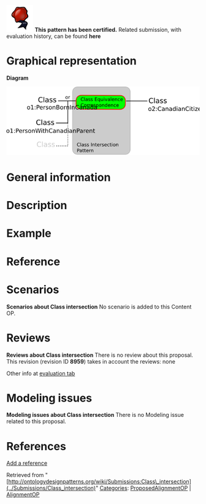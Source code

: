 [![](../images/thumb/b/b5/Certified.png/70px-Certified.png)](../Image/Certified.png "Certified.png") __This pattern has been certified.__
Related submission, with evaluation history, can be found __here__





#  Graphical representation


__Diagram__




[![Image:class-intersection.png](../images/f/f2/Class-intersection.png)](../Image/Class-intersection.png "Image:class-intersection.png")




#  General information


  




#  Description


  




#  Example


  




#  Reference


  




#  Scenarios



__Scenarios about Class intersection__
No scenario is added to this Content OP.




#  Reviews



__Reviews about Class intersection__
There is no review about this proposal.
This revision (revision ID __8959__) takes in account the reviews: none


Other info at [evaluation tab](http://ontologydesignpatterns.org/wiki/index.php?title=Submissions:Class_intersection&action=evaluation "http://ontologydesignpatterns.org/wiki/index.php?title=Submissions:Class_intersection&action=evaluation")




  




#  Modeling issues



__Modeling issues about Class intersection__
There is no Modeling issue related to this proposal.




  




#  References


[Add a reference](index.php@title=Odp%253AAdd_reference&subject=Submissions%253AClass+intersection.html "http://ontologydesignpatterns.org/wiki/index.php?title=Odp:Add_reference&subject=Submissions%3AClass+intersection")


  






Retrieved from "[http://ontologydesignpatterns.org/wiki/Submissions:Class\_intersection](../Submissions/Class_intersection)"
 [Categories](http://ontologydesignpatterns.org/wiki/Special:Categories "Special:Categories"): [ProposedAlignmentOP](../Category/ProposedAlignmentOP "Category:ProposedAlignmentOP") | [AlignmentOP](../Category/AlignmentOP "Category:AlignmentOP")